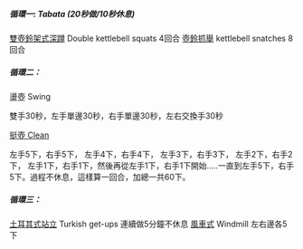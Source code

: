 ##### 循環一: Tabata (20秒做/10秒休息)

[雙壺鈴架式深蹲](https://www.youtube.com/watch?v=yv1Nygxx7rk) 	Double kettlebell squats 	4回合
[壺鈴抓舉](https://www.youtube.com/watch?v=ZQccQg4kDf8) 		kettlebell snatches 		8回合

##### 循環二：

盪壺 Swing 

雙手30秒，左手單邊30秒，右手單邊30秒，左右交換手30秒

[挺壺 Clean](https://www.youtube.com/watch?v=rvm80Ehgq0U) 

左手5下，右手5下， 左手4下，右手4下， 左手3下，右手3下， 左手2下，右手2下， 左手1下，右手1下，然後再從左手1下，右手1下開始.....一直到左手5下，右手5下。過程不休息，這樣算一回合，加總一共60下。

##### 循環三：

[土耳其式站立](https://www.youtube.com/watch?v=-_zTytmHM94)		Turkish get-ups 	連續做5分鐘不休息
[風車式](https://www.youtube.com/watch?v=c-GwthqS6ao) 		Windmill 		左右邊各5下

